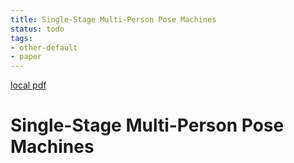 ```yaml
---
title: Single-Stage Multi-Person Pose Machines
status: todo
tags:
- other-default
- paper
---
```


[local pdf](../../../pdfs/Single-Stage%20Multi-Person%20Pose%20Machines.pdf)

# Single-Stage Multi-Person Pose Machines
